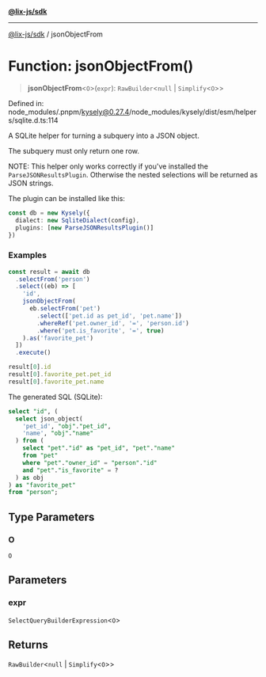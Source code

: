 [**@lix-js/sdk**](../README.md)

***

[@lix-js/sdk](../globals.md) / jsonObjectFrom

# Function: jsonObjectFrom()

> **jsonObjectFrom**\<`O`\>(`expr`): `RawBuilder`\<`null` \| `Simplify`\<`O`\>\>

Defined in: node\_modules/.pnpm/kysely@0.27.4/node\_modules/kysely/dist/esm/helpers/sqlite.d.ts:114

A SQLite helper for turning a subquery into a JSON object.

The subquery must only return one row.

NOTE: This helper only works correctly if you've installed the `ParseJSONResultsPlugin`.
Otherwise the nested selections will be returned as JSON strings.

The plugin can be installed like this:

```ts
const db = new Kysely({
  dialect: new SqliteDialect(config),
  plugins: [new ParseJSONResultsPlugin()]
})
```

### Examples

```ts
const result = await db
  .selectFrom('person')
  .select((eb) => [
    'id',
    jsonObjectFrom(
      eb.selectFrom('pet')
        .select(['pet.id as pet_id', 'pet.name'])
        .whereRef('pet.owner_id', '=', 'person.id')
        .where('pet.is_favorite', '=', true)
    ).as('favorite_pet')
  ])
  .execute()

result[0].id
result[0].favorite_pet.pet_id
result[0].favorite_pet.name
```

The generated SQL (SQLite):

```sql
select "id", (
  select json_object(
    'pet_id', "obj"."pet_id",
    'name', "obj"."name"
  ) from (
    select "pet"."id" as "pet_id", "pet"."name"
    from "pet"
    where "pet"."owner_id" = "person"."id"
    and "pet"."is_favorite" = ?
  ) as obj
) as "favorite_pet"
from "person";
```

## Type Parameters

### O

`O`

## Parameters

### expr

`SelectQueryBuilderExpression`\<`O`\>

## Returns

`RawBuilder`\<`null` \| `Simplify`\<`O`\>\>
